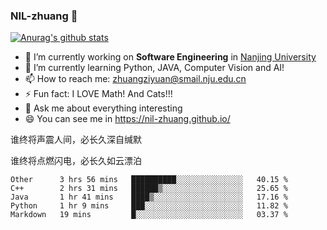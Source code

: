 ### NIL-zhuang 👋

<!--
**NIL-zhuang/NIL-zhuang** is a ✨ _special_ ✨ repository because its `README.md` (this file) appears on your GitHub profile.

Here are some ideas to get you started:

- 🔭 I’m currently working on ...
- 🌱 I’m currently learning ...
- 👯 I’m looking to collaborate on ...
- 🤔 I’m looking for help with ...
- 💬 Ask me about ...
- 📫 How to reach me: ...
- 😄 Pronouns: ...
- ⚡ Fun fact: ...
-->

[![Anurag's github stats](https://github-readme-stats.vercel.app/api?username=NIL-zhuang)](https://github.com/anuraghazra/github-readme-stats)

- 🔭 I’m currently working on **Software Engineering** in [Nanjing University](https://www.nju.edu.cn/)
- 🌱 I’m currently learning Python, JAVA, Computer Vision and AI!
- 📫 How to reach me: zhuangziyuan@smail.nju.edu.cn
- ⚡ Fun fact: I LOVE Math! And Cats!!!
- 💬 Ask me about everything interesting
- 😄 You can see me in https://nil-zhuang.github.io/

谁终将声震人间，必长久深自缄默

谁终将点燃闪电，必长久如云漂泊

<!--START_SECTION:waka-->
```text
Other      3 hrs 56 mins   ██████████░░░░░░░░░░░░░░░   40.15 % 
C++        2 hrs 31 mins   ██████▒░░░░░░░░░░░░░░░░░░   25.65 % 
Java       1 hr 41 mins    ████▒░░░░░░░░░░░░░░░░░░░░   17.16 % 
Python     1 hr 9 mins     ███░░░░░░░░░░░░░░░░░░░░░░   11.82 % 
Markdown   19 mins         █░░░░░░░░░░░░░░░░░░░░░░░░   03.37 % 
```
<!--END_SECTION:waka-->
